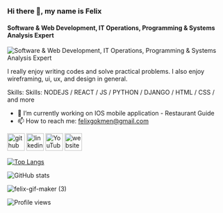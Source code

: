 ### Hi there 👋, my name is Felix
#### Software & Web Development, IT Operations, Programming & Systems Analysis Expert
![Software & Web Development, IT Operations, Programming & Systems Analysis Expert](https://i.ibb.co/NpyhXWs/ezgif-com-gif-maker-1.gif)

I really enjoy writing codes and solve practical problems. I also enjoy wireframing, ui, ux, and design in general.

Skills: Skills: NODEJS / REACT / JS / PYTHON / DJANGO / HTML / CSS / and more

- 🔭 I’m currently working on IOS mobile application - Restaurant Guide  
- 📫 How to reach me: felixgokmen@gmail.com 


[<img src='https://cdn.jsdelivr.net/npm/simple-icons@3.0.1/icons/github.svg' alt='github' height='40'>](https://github.com/fatihkgm)  [<img src='https://cdn.jsdelivr.net/npm/simple-icons@3.0.1/icons/linkedin.svg' alt='linkedin' height='40'>](https://www.linkedin.com/in/fgokmen/)  [<img src='https://cdn.jsdelivr.net/npm/simple-icons@3.0.1/icons/youtube.svg' alt='YouTube' height='40'>](https://www.youtube.com/channel/UCALSDhetWpOM5FarMiMdUDg/videos)  [<img src='https://cdn.jsdelivr.net/npm/simple-icons@3.0.1/icons/icloud.svg' alt='website' height='40'>](https://fgokmen.herokuapp.com/)  

[![Top Langs](https://github-readme-stats.vercel.app/api/top-langs/?username=fatihkgm)](https://github.com/anuraghazra/github-readme-stats)

![GitHub stats](https://github-readme-stats.vercel.app/api?username=fatihkgm&show_icons=true&count_private=true)  

![felix-gif-maker (3)](https://user-images.githubusercontent.com/63836841/113338074-a1da9900-92f6-11eb-8f31-eb5227a37937.gif)

![Profile views](https://gpvc.arturio.dev/fatihkgm)  
